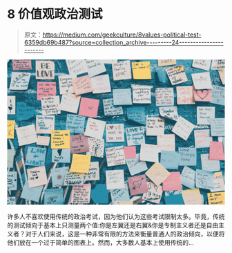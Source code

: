 # 8 价值观政治测试

> 原文：<https://medium.com/geekculture/8values-political-test-6359db69b487?source=collection_archive---------24----------------------->

![](img/551d0a355223edf10219cccfc4896c99.png)

许多人不喜欢使用传统的政治考试，因为他们认为这些考试限制太多。毕竟，传统的测试倾向于基本上只测量两个值:你是左翼还是右翼&你是专制主义者还是自由主义者？对于人们来说，这是一种非常有限的方法来衡量普通人的政治倾向，以便将他们放在一个过于简单的图表上。然而，大多数人基本上使用传统的…
